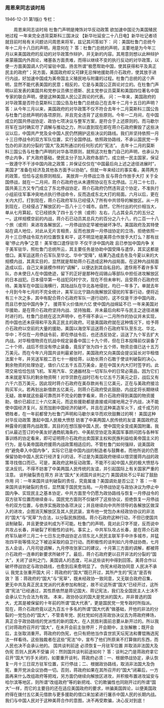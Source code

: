 ### 周恩来同志谈时局

1946-12-31
第1版()
专栏：

　　周恩来同志谈时局
    杜鲁门声明是掩饰对华反动政策
    欲加速中国沦为美国殖民地过程
    一年来完全违背莫斯科三国决议
    【新华社延安二十八日电】新华社记者顷就目前时局有关问题访问周恩来将军，兹记其问答如下：
    问：美国杜鲁门总统今年十二月十八日的声明，用意何在？
    答：杜鲁门总统的声明，主要地是为今年三月以来美国政府的反动的对华政策作辩护，并无新的内容。其用意则想以此种辩护来蒙蔽国内外舆论，堵塞各方面责难，而得以继续不变的执行反动的对华政策，以便一方面美国调人仍可留驻中国，扬言所谓“极愿帮助中国，使其获得和平及真正民主的政府”；另方面，美国政府却又可肆无忌惮地援助蒋介石政府，使其放手进行内战，好加速中国成为美帝国主义殖民地与附庸的过程。杜鲁门总统的这个声明，显然不能代表美国的民意；相反的，它是与美国公正舆论对立的。在杜鲁门声明以前发表的美国共和党参议员佛兰德斯、民主党参议员莫莱和美国四位著名中国专家的联合声明，便是这种美国人民公正舆论的代表。
    问：一年来，美国政府的对华政策是否符合莫斯科三国公告及杜鲁门总统自己在去年十二月十五日的声明？
    答：从今年三月以来，美国政府的对华政策不仅不符合去年十二月莫斯科三国公告与杜鲁门总统声明的各项原则，并且完全违背了这些原则。今年一二月间，在中国成立的国共停战协定、政协七项决议与整军方案，是符合于上述原则的。而马歇尔将军在当时确实尽了调解与推动之力，所以直到现在即在蒋介石政府撕毁了这些决议以后，中国共产党及全中国人民仍然拥护这些决议的路线。我们并坚持依照一月十三日停战令的双方军队位置，实行全国停战。依照政协路线，不承认国民党一手包办的非法的分裂的“国大”及其所通过的任何形式的“宪法”。
    去年十二月的莫斯科三国公告与杜鲁门声明的对华各项原则，就照这次杜鲁门自己的声明，也承认为停止内争，扩大政府基础，使民主分子加入政府各部门，成立统一民主国家，保证一致遵守不干涉中国内政之政策；并保证仅仅在“中国最后向上述之途径进展时”，美国才“准备在经济及其他各方面予以协助”。但就一年来经过的事实看，美蒋两方的政策，恰恰与这些原则相反。
    美放弃一月停战立场
    反与蒋合作放手大打
    关于全国停战，就在一二月间，蒋介石政府也从未遵照协议在东北停战。三月二十七日，国共美三方又专门成立了东北停战协定，蒋介石政府仍然违背这个协定，不准执行小组前往军事冲突地点执行停战命令，反而造成东北大打的局面。六月以后，更在关内大打。打到现在，蒋介石政府军队已经侵入了所有中共领导的解放区。从一月到现在，已经侵占了解放区的一百八十三个城市。自然，它所付出的代价相当大，单从七月算起，它已经损失了四十五个旅（或师）左右，几占其全兵力的五分之一。这样规模空前的内战，蒋介石已动员其总兵力的百分之八十八，约二百一十八个旅（或师）来进攻各解放区，一月停战协定早被他破坏净尽。美国政府及其特使站在调人地位，对此从无片言相责，反而也放弃一月停战协定的立场，拒绝依照一月十三日停战令双方的位置恢复和平，这不明显地是美蒋合作放手大打么？那有丝毫“停止内争”之意！
    美军借口遣俘驻华
    不仅干涉中国内政
    且已参加中国内争
    关于美军驻华，照杜鲁门总统所云，其主要任务是协助中国受降与遣俘，其实这都是借口。美军运送蒋介石军队至华北、华中“受降”，结果乃造成去冬及今夏以来的大规模内战，其真实目的，显然就是帮助蒋介石造成这种内战局面。在这种内战局面造成以后，自己又来装模作样的“调解”，以便达到其自私目的。遣俘用不着许多军队，亦未使日人在中国绝迹，留下的正好是那种在阎锡山等部队中担任进攻解放区的日本战犯。日本侵华第一号战犯冈村宁次，现在不但未审判，且受蒋介石政府优待。美海军在中国沿海横行，其陆战队在华北各地侵扰，均已一年多了。单就去年十月到今年七月的不完全统计，美军沿北宁路向我解放区侵扰的军事行动，便将近有三十次之多，其中有配合蒋介石政府军队一道行动的，这不仅是干涉中国内政，而且已参加中国内争了。
    援蒋军火价值卅六亿
    使中国内战绵延不已
    一年来美国对华援助，是在蒋介石政府坚持内战、坚持独裁、并未最后向和平与民主之途径进展时进行的。杜鲁门总统在这次声明中，也不得不承认一二月所作的协议并未实现，而中国也还未获得和平及真正民主的政府。可是美国政府就在这种情况下，给予蒋介石政府以空前的大量的援助，美国以海空军运送蒋介石政府军队至东北、华北、华中；不仅在一月停战令前，即在停战令后，也还违反协定，运送了九个军去扩大内战。对华租借物资在抗战中规定装备中国三十九个师，但在日本投降前仅装备了二十个师，战后不但没有停止装备，竟反扩张为四十五个师，物资总值已达十五万万美元。而在今年六月国共谈判最紧张时，美国政府又向美国会提议延长对华租借法案十年，并另送军舰二百七十一艘给蒋，以助长蒋介石敢于使谈判破裂的决心。剩余物资的处理协定，值价八亿五千五百万美金，是在中国关内大打时签字的。此项交易恰恰包括飞机、军用汽车、交通器材及一切军队中的日常必需品，因为它们本来就是军队的剩余物资啊！对华贷款在战时已有七亿五千万美元之巨，战后又有六千六百万美元，因此现时蒋介石政府在美存款尚有三亿美元，正在与美政府接洽购买军火。若再划出新借款五亿美元，则蒋介石政府受此鼓励，内战定将长期继续无疑。故单就这些最可靠而并不完全的数字看来，蒋介石政府得到美国的物资援助，值价已超过三十六亿美元，而这些援助都是直接或间接地用之于内战，决不能使中国经济复兴，反而加剧中国经济的破坏。并且在这种美造军火下，成千成万的牺牲者，在一年前都曾为杜鲁门声明和马歇尔来华而欢欣鼓舞过的啊！
    美国这种对华反动政策
    激起中国人民极大愤怒
    妨害了中美两国人民传统的友谊
    美国政府这种露骨的援蒋内战政策，其目的在想压服中国人民，使中国完全变成美国附庸。我们从最近签订的中美友好通商航海条约、中美航空协定及美国军事顾问团与各种军事训练的协定看来，即可证明蒋介石政府出卖国家主权和民族利益给美帝国主义的行为，是与美帝国政府援蒋内战政策相适应的。不管杜鲁门如何强辩，说美国政府“避免牵入中国内争”，实际它已是中国内战的制造者与鼓舞者。而他所说的仍愿保留协助中国人民实行经济复兴的话，不过是为美国政府继续以借贷援蒋内战的政策寻找借口而已。可是，美政府这种反动政策，不能不引起中国人民的极大愤怒与坚决反抗，不得不妨害了中美两国人民传统的友谊，并引起国际上有关国家严重的注意。
    谈判破裂责在蒋方
    非法“国大”关闭国共谈判之门
    美国调处不公平起了鼓励作用
    问：一年来国共谈判破裂的责任，究竟属谁？美国调处是否公正？
    答：一年来国共谈判破裂的责任，显然属于国民党当局。一月停战协定与政协决议为停止中国内争、实现民主之基本协定，中共方面至今仍愿为政协路线与恢复一月停战令的双方驻军位置而继续奋斗。国民党方面则不仅破坏了这些协议，拒绝恢复一月停战令的双方位置，与依序实施政协各项决议；并且继续向中共所领导的各解放区做深入的进攻，企图消灭解放区及其人民武装，宣布他一党包办未经政协协议的非法的“国大”与“宪草”为合法，以分裂民族团结。蒋介石政府这种行动，不但已使国共谈制破裂，并且更使谈判成为不可能。杜鲁门的声明，竟对此只字不提，反而说中共攻占长春，并破裂了积极性的谈判。事实上，中共军队攻占长春，是在蒋介石政府军队破坏三月二十七日东北停战协定占领东北人民民主联军手中许多城市，并猛攻四平街等情况之下被迫采取的自卫行动。而积极性的谈判如六月停战协商，七月五人会谈，八月司徒调解，九月停攻张家口的建议，十月第三方面的调解，都被蒋介石政府一连串的新要求所破坏了。最后，蒋介石政府更以召开非法的分裂的“国大”，关闭了谈判之门，美国调人的态度，可从这些谈判中得到回答。美蒋合作以破坏停战协定与政协路线，也愈到后来愈明显了。
    伪宪未经政协同意
    人民决不承认
    我党主张重开国大
    问：蒋政府的“国大”既已开过，其所产生的“宪法”是否有效？
    答：蒋政府的“国大”与“宪草”，既未经政协一致同意，又无联合政府召集，更无中共及真正民主党派的代表参加和制定，故不论这所谓“国大”已经开过，这所谓“宪法”已经通过，其性质依然是蒋记国大、蒋记宪法，我们及全国民主人士决不会承认它为合法为有效。
    本来，政协协议的国大是党派的国大，并非普选的国大，尤其是被保留的十年前的所谓“国大代表”，更是国民党一党专政时所指派。
    现在，蒋介石政府竟以这九百五十多名的所谓“国大代表”做基础，开他的非法的分裂的一党包办的“国大”，不管青年党、民社党如何违背政协决议去为蒋政府捧场，真正合乎政协路线的党派性的新的国大，在人民胜利面前总要从新开过的。所以我们对蒋政府召开的“国大”，在未开会前主张停开；开会期中，主张解散；既开会后，主张取消重开。蒋政府的伪宪，也只有把他当作袁世凯天坛宪法和曹锟贿选宪法一样看待。这些独裁者在这些“宪法”中，宣布了他们所原来不打算做的东西，而人民也决不会承认他的。
    国共谈判前途
    必须恢复一月驻军位置
    并取消非法国大及伪宪
    否则人民再不受骗
    问：然则国共谈判前途如何？
    答：谈判之门是蒋政府拿它召开“国大”的手关闭的，如要重开谈判，蒋政府必须：一、根据停战协定，承认恢复一月十三日双方驻军位置，实行停战；二、根据政协路线，取消非法国大及伪宪，重开党派会议协商一切。否则，蒋政府如果在其所召开的“国大”闭幕后，一方面再来什么改组政府等把戏，另方面仍继续向解放区进攻，并积极布置进攻延安与哈尔滨等地区，则所谓“改组政府”等的新把戏、它的欺骗性也同刚开过的所谓“国大”一样，而它的主要目的还在适应美国政府的要求，哄骗美国舆论，以便美国政府得在拨付五亿美元借款与更多援助的借口来加紧进行屠杀中国人民的长期内战。我们与中国人民对于这种美蒋合作的意图，决不再受欺骗，决心反对到底！

